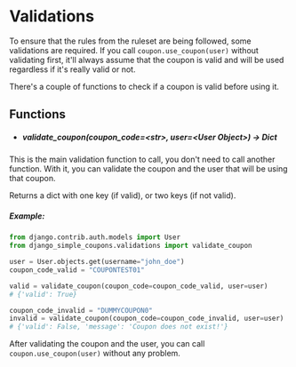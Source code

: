 # Validations

To ensure that the rules from the ruleset are being followed, some validations are required. If you call ```coupon.use_coupon(user)``` without validating first, it'll always assume that the coupon is valid and will be used regardless if it's really valid or not.

There's a couple of functions to check if a coupon is valid before using it.

## Functions

- ##### validate_coupon(coupon_code=\<str\>, user=\<User Object\>) -> Dict

This is the main validation function to call, you don't need to call another function. With it, you can validate the coupon and the user that will be using that coupon.

Returns a dict with one key (if valid), or two keys (if not valid).

##### Example:

```python
from django.contrib.auth.models import User
from django_simple_coupons.validations import validate_coupon

user = User.objects.get(username="john_doe")
coupon_code_valid = "COUPONTEST01"

valid = validate_coupon(coupon_code=coupon_code_valid, user=user)
# {'valid': True}

coupon_code_invalid = "DUMMYCOUPON0"
invalid = validate_coupon(coupon_code=coupon_code_invalid, user=user)
# {'valid': False, 'message': 'Coupon does not exist!'}
```

After validating the coupon and the user, you can call ```coupon.use_coupon(user)``` without any problem.